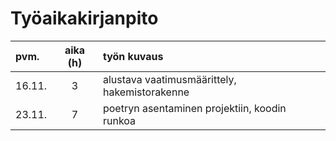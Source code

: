 # Työaikakirjanpito

| pvm.   | aika (h) | työn kuvaus |
|:-------|:--------:|:------------|
| 16.11. | 3        | alustava vaatimusmäärittely, hakemistorakenne |
| 23.11. | 7        | poetryn asentaminen projektiin, koodin runkoa |
